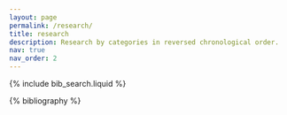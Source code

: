 ```yaml
---
layout: page
permalink: /research/
title: research
description: Research by categories in reversed chronological order.
nav: true
nav_order: 2
---
```


<!-- _pages/research.md -->

<!-- Bibsearch Feature -->

{% include bib_search.liquid %}

<div class="publications">
  {% bibliography %}
</div>
